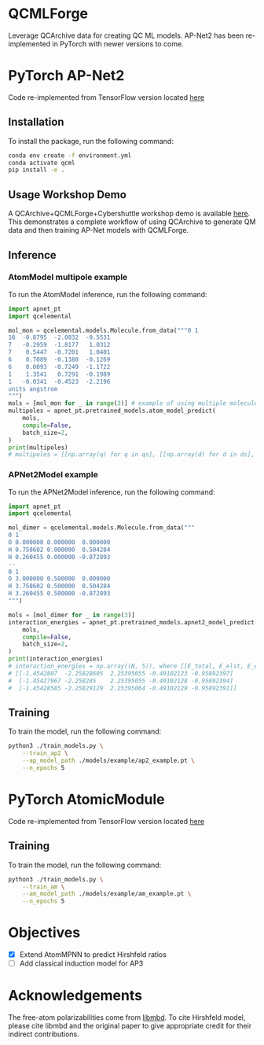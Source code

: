 # QCMLForge
Leverage QCArchive data for creating QC ML models. AP-Net2 has been
re-implemented in PyTorch with newer versions to come.

# PyTorch AP-Net2 
Code re-implemented from TensorFlow version located [here](https://github.com/zachglick/apnet)

## Installation

To install the package, run the following command:
```bash
conda env create -f environment.yml
conda activate qcml
pip install -e .
```

## Usage Workshop Demo
A QCArchive+QCMLForge+Cybershuttle workshop demo is available
[here](https://github.com/Awallace3/psi4_interaction_energy_cybershuttle). This
demonstrates a complete workflow of using QCArchive to generate QM data and
then training AP-Net models with QCMLForge.

## Inference
### AtomModel multipole example
To run the AtomModel inference, run the following command:
```py
import apnet_pt
import qcelemental

mol_mon = qcelemental.models.Molecule.from_data("""0 1
16  -0.8795  -2.0832  -0.5531
7   -0.2959  -1.8177   1.0312
7    0.5447  -0.7201   1.0401
6    0.7089  -0.1380  -0.1269
6    0.0093  -0.7249  -1.1722
1    1.3541   0.7291  -0.1989
1   -0.0341  -0.4523  -2.2196
units angstrom
""")
mols = [mol_mon for _ in range(3)] # example of using multiple molecules
multipoles = apnet_pt.pretrained_models.atom_model_predict(
    mols,
    compile=False,
    batch_size=2,
)
print(multipoles)
# multipoles = [[np.array(q) for q in qs], [[np.array(d) for d in ds], [np.array(qp) for qp in qps]]]
```
### APNet2Model example
To run the APNet2Model inference, run the following command:
```py
import apnet_pt
import qcelemental

mol_dimer = qcelemental.models.Molecule.from_data("""
0 1
O 0.000000 0.000000  0.000000
H 0.758602 0.000000  0.504284
H 0.260455 0.000000 -0.872893
--
0 1
O 3.000000 0.500000  0.000000
H 3.758602 0.500000  0.504284
H 3.260455 0.500000 -0.872893
""")

mols = [mol_dimer for _ in range(3)]
interaction_energies = apnet_pt.pretrained_models.apnet2_model_predict(
    mols,
    compile=False,
    batch_size=2,
)
print(interaction_energies)
# interaction_energies = np.array((N, 5)), where [[E_total, E_elst, E_exch, E_ind, E_disp]...]
# [[-1.4542807  -2.25828605  2.25395055 -0.49102123 -0.95892397]
#  [-1.45427967 -2.258285    2.25395055 -0.49102128 -0.95892394]
#  [-1.45428585 -2.25829129  2.25395064 -0.49102129 -0.95892391]]
```

## Training
To train the model, run the following command:
```bash
python3 ./train_models.py \
    --train_ap2 \
    --ap_model_path ./models/example/ap2_example.pt \
    --n_epochs 5 
```

# PyTorch AtomicModule 
Code re-implemented from TensorFlow version located [here](https://github.com/zachglick/apnet)

## Training
To train the model, run the following command:
```bash
python3 ./train_models.py \
    --train_am \
    --am_model_path ./models/example/am_example.pt \
    --n_epochs 5 
```

# Objectives

- [X] Extend AtomMPNN to predict Hirshfeld ratios
- [ ] Add classical induction model for AP3

# Acknowledgements

The free-atom polarizabilities come from
[libmbd](https://github.com/libmbd/libmbd/blob/master/src/pymbd/vdw-params.csv).
To cite Hirshfeld model, please cite libmbd and the original paper to give
appropriate credit for their indirect contributions.
